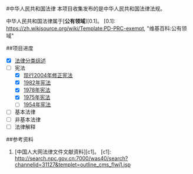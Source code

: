 #中华人民共和国法律
本项目收集发布的是中华人民共和国法律法规。

中华人民共和国法律属于[**公有领域**][0.1]。
[0.1]: https://zh.wikisource.org/wiki/Template:PD-PRC-exempt, "维基百科:公有领域"

##项目进度
- [X] [法律分类综述](./中华人民共和国法律分类综述.md)
- [ ] 宪法
  - [X] [现行2004年修正宪法](./宪法/中华人民共和国宪法(现行).md)
  - [X] [1982年宪法](./宪法/中华人民共和国宪法(1982年).md)
  - [X] [1978年宪法](./宪法/中华人民共和国宪法(1978年).md)
  - [X] [1975年宪法](./宪法/中华人民共和国宪法(1975年).md)
  - [ ] [1954年宪法]()
- [ ] 基本法律
- [ ] 非基本法律
- [ ] 法律解释

##参考资料
1. [中国人大网法律文件文献资料][c1]。
[c1]: http://search.npc.gov.cn:7000/was40/search?channelid=31127&templet=outline_cms_flwj1.jsp
